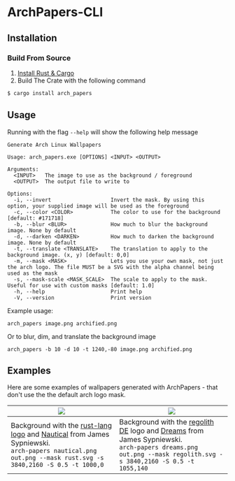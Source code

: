 #  ArchPapers-CLI

## Installation

### Build From Source

1. [Install Rust & Cargo](https://rustup.rs)
2. Build The Crate with the following command

```bash
$ cargo install arch_papers
```

## Usage

Running with the flag `--help` will show the following help message

```
Generate Arch Linux Wallpapers

Usage: arch_papers.exe [OPTIONS] <INPUT> <OUTPUT>

Arguments:
  <INPUT>   The image to use as the background / foreground
  <OUTPUT>  The output file to write to

Options:
  -i, --invert                   Invert the mask. By using this option, your supplied image will be used as the foreground
  -c, --color <COLOR>            The color to use for the background [default: #171718]
  -b, --blur <BLUR>              How much to blur the background image. None by default
  -d, --darken <DARKEN>          How much to darken the background image. None by default
  -t, --translate <TRANSLATE>    The translation to apply to the background image. (x, y) [default: 0,0]
  -m, --mask <MASK>              Lets you use your own mask, not just the arch logo. The file MUST be a SVG with the alpha channel being used as the mask
  -s, --mask-scale <MASK_SCALE>  The scale to apply to the mask. Useful for use with custom masks [default: 1.0]
  -h, --help                     Print help
  -V, --version                  Print version
```

Example usage:

```
arch_papers image.png archified.png
```

Or to blur, dim, and translate the background image

```
arch_papers -b 10 -d 10 -t 1240,-80 image.png archified.png
```

## Examples

Here are some examples of wallpapers generated with ArchPapers - that don't use the the default arch logo mask.

| <img src="https://github.com/Basicprogrammer10/ArchPapers/assets/50306817/7b4211ba-cede-4fcb-b5a6-ee42c62ee745" />                                                                                                                                                | <img src="https://github.com/Basicprogrammer10/ArchPapers/assets/50306817/8373d8eb-d4af-4403-80b8-d5861214cdf7" />                                                                                                                                                    |
| ----------------------------------------------------------------------------------------------------------------------------------------------------------------------------------------------------------------------------------------------------------------- | --------------------------------------------------------------------------------------------------------------------------------------------------------------------------------------------------------------------------------------------------------------------- |
| Background with the [rust-lang logo](https://www.rust-lang.org) and [Nautical](https://www.reddit.com/r/wallpapers/comments/tkhpx9/nautical_3840x2160) from James Sypniewski.<br>`arch-papers nautical.png out.png --mask rust.svg -s 3840,2160 -S 0.5 -t 1000,0` | Background with the [regolith DE](https://regolith-desktop.com) logo and [Dreams](https://www.reddit.com/r/wallpaper/comments/m7x6a4/dreams_3440x1440) from James Sypniewski.<br>`arch-papers dreams.png out.png --mask regolith.svg -s 3840,2160 -S 0.5 -t 1055,140` |
